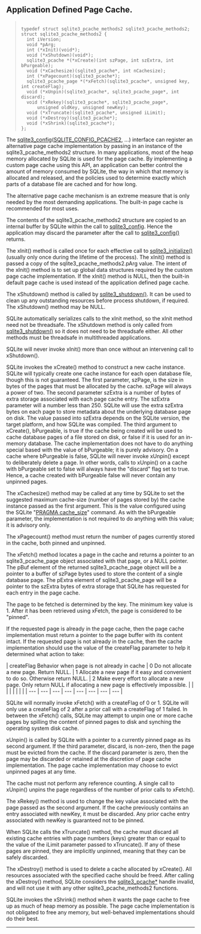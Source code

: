 ## Application Defined Page Cache.




> ```
> 
> typedef struct sqlite3_pcache_methods2 sqlite3_pcache_methods2;
> struct sqlite3_pcache_methods2 {
>   int iVersion;
>   void *pArg;
>   int (*xInit)(void*);
>   void (*xShutdown)(void*);
>   sqlite3_pcache *(*xCreate)(int szPage, int szExtra, int bPurgeable);
>   void (*xCachesize)(sqlite3_pcache*, int nCachesize);
>   int (*xPagecount)(sqlite3_pcache*);
>   sqlite3_pcache_page *(*xFetch)(sqlite3_pcache*, unsigned key, int createFlag);
>   void (*xUnpin)(sqlite3_pcache*, sqlite3_pcache_page*, int discard);
>   void (*xRekey)(sqlite3_pcache*, sqlite3_pcache_page*,
>       unsigned oldKey, unsigned newKey);
>   void (*xTruncate)(sqlite3_pcache*, unsigned iLimit);
>   void (*xDestroy)(sqlite3_pcache*);
>   void (*xShrink)(sqlite3_pcache*);
> };
> 
> ```



The [sqlite3\_config](#sqlite3_config)([SQLITE\_CONFIG\_PCACHE2](#sqliteconfigpcache2), ...) interface can
register an alternative page cache implementation by passing in an
instance of the sqlite3\_pcache\_methods2 structure.
In many applications, most of the heap memory allocated by
SQLite is used for the page cache.
By implementing a
custom page cache using this API, an application can better control
the amount of memory consumed by SQLite, the way in which
that memory is allocated and released, and the policies used to
determine exactly which parts of a database file are cached and for
how long.


The alternative page cache mechanism is an
extreme measure that is only needed by the most demanding applications.
The built\-in page cache is recommended for most uses.


The contents of the sqlite3\_pcache\_methods2 structure are copied to an
internal buffer by SQLite within the call to [sqlite3\_config](#sqlite3_config). Hence
the application may discard the parameter after the call to
[sqlite3\_config()](#sqlite3_config) returns.




The xInit() method is called once for each effective
call to [sqlite3\_initialize()](#sqlite3_initialize)
(usually only once during the lifetime of the process). The xInit()
method is passed a copy of the sqlite3\_pcache\_methods2\.pArg value.
The intent of the xInit() method is to set up global data structures
required by the custom page cache implementation.
If the xInit() method is NULL, then the
built\-in default page cache is used instead of the application defined
page cache.




The xShutdown() method is called by [sqlite3\_shutdown()](#sqlite3_initialize).
It can be used to clean up
any outstanding resources before process shutdown, if required.
The xShutdown() method may be NULL.


SQLite automatically serializes calls to the xInit method,
so the xInit method need not be threadsafe. The
xShutdown method is only called from [sqlite3\_shutdown()](#sqlite3_initialize) so it does
not need to be threadsafe either. All other methods must be threadsafe
in multithreaded applications.


SQLite will never invoke xInit() more than once without an intervening
call to xShutdown().




SQLite invokes the xCreate() method to construct a new cache instance.
SQLite will typically create one cache instance for each open database file,
though this is not guaranteed. The
first parameter, szPage, is the size in bytes of the pages that must
be allocated by the cache. szPage will always a power of two. The
second parameter szExtra is a number of bytes of extra storage
associated with each page cache entry. The szExtra parameter will
a number less than 250\. SQLite will use the
extra szExtra bytes on each page to store metadata about the underlying
database page on disk. The value passed into szExtra depends
on the SQLite version, the target platform, and how SQLite was compiled.
The third argument to xCreate(), bPurgeable, is true if the cache being
created will be used to cache database pages of a file stored on disk, or
false if it is used for an in\-memory database. The cache implementation
does not have to do anything special based with the value of bPurgeable;
it is purely advisory. On a cache where bPurgeable is false, SQLite will
never invoke xUnpin() except to deliberately delete a page.
In other words, calls to xUnpin() on a cache with bPurgeable set to
false will always have the "discard" flag set to true.
Hence, a cache created with bPurgeable false will
never contain any unpinned pages.




The xCachesize() method may be called at any time by SQLite to set the
suggested maximum cache\-size (number of pages stored by) the cache
instance passed as the first argument. This is the value configured using
the SQLite "[PRAGMA cache\_size](pragma.html#pragma_cache_size)" command. As with the bPurgeable
parameter, the implementation is not required to do anything with this
value; it is advisory only.




The xPagecount() method must return the number of pages currently
stored in the cache, both pinned and unpinned.




The xFetch() method locates a page in the cache and returns a pointer to
an sqlite3\_pcache\_page object associated with that page, or a NULL pointer.
The pBuf element of the returned sqlite3\_pcache\_page object will be a
pointer to a buffer of szPage bytes used to store the content of a
single database page. The pExtra element of sqlite3\_pcache\_page will be
a pointer to the szExtra bytes of extra storage that SQLite has requested
for each entry in the page cache.


The page to be fetched is determined by the key. The minimum key value
is 1\. After it has been retrieved using xFetch, the page is considered
to be "pinned".


If the requested page is already in the page cache, then the page cache
implementation must return a pointer to the page buffer with its content
intact. If the requested page is not already in the cache, then the
cache implementation should use the value of the createFlag
parameter to help it determined what action to take:




| createFlag  Behavior when page is not already in cache | 0  Do not allocate a new page. Return NULL. | 1  Allocate a new page if it easy and convenient to do so. Otherwise return NULL. | 2  Make every effort to allocate a new page. Only return NULL if allocating a new page is effectively impossible. | | | | | | | |
| --- | --- | --- | --- | --- | --- | --- | --- |




SQLite will normally invoke xFetch() with a createFlag of 0 or 1\. SQLite
will only use a createFlag of 2 after a prior call with a createFlag of 1
failed. In between the xFetch() calls, SQLite may
attempt to unpin one or more cache pages by spilling the content of
pinned pages to disk and synching the operating system disk cache.




xUnpin() is called by SQLite with a pointer to a currently pinned page
as its second argument. If the third parameter, discard, is non\-zero,
then the page must be evicted from the cache.
If the discard parameter is
zero, then the page may be discarded or retained at the discretion of
page cache implementation. The page cache implementation
may choose to evict unpinned pages at any time.


The cache must not perform any reference counting. A single
call to xUnpin() unpins the page regardless of the number of prior calls
to xFetch().




The xRekey() method is used to change the key value associated with the
page passed as the second argument. If the cache
previously contains an entry associated with newKey, it must be
discarded. Any prior cache entry associated with newKey is guaranteed not
to be pinned.


When SQLite calls the xTruncate() method, the cache must discard all
existing cache entries with page numbers (keys) greater than or equal
to the value of the iLimit parameter passed to xTruncate(). If any
of these pages are pinned, they are implicitly unpinned, meaning that
they can be safely discarded.




The xDestroy() method is used to delete a cache allocated by xCreate().
All resources associated with the specified cache should be freed. After
calling the xDestroy() method, SQLite considers the [sqlite3\_pcache\*](#sqlite3_pcache)
handle invalid, and will not use it with any other sqlite3\_pcache\_methods2
functions.




SQLite invokes the xShrink() method when it wants the page cache to
free up as much of heap memory as possible. The page cache implementation
is not obligated to free any memory, but well\-behaved implementations should
do their best.




---


